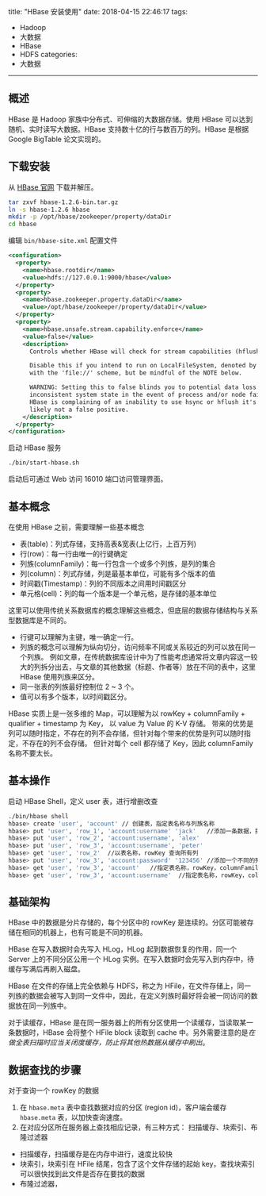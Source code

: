 title: "HBase 安装使用"
date: 2018-04-15 22:46:17
tags:
- Hadoop
- 大数据
- HBase
- HDFS
categories: 
- 大数据

---

## 概述

HBase 是 Hadoop 家族中分布式、可伸缩的大数据存储。使用 HBase 可以达到随机、实时读写大数据。HBase 支持数十亿的行与数百万的列。HBase 是根据 Google BigTable 论文实现的。

## 下载安装

从 [HBase 官网](https://hbase.apache.org/) 下载并解压。

```bash
tar zxvf hbase-1.2.6-bin.tar.gz
ln -s hbase-1.2.6 hbase
mkdir -p /opt/hbase/zookeeper/property/dataDir
cd hbase
```

编辑 `bin/hbase-site.xml` 配置文件

```xml
<configuration>
  <property>
    <name>hbase.rootdir</name>
    <value>hdfs://127.0.0.1:9000/hbase</value>
  </property>
  <property>
    <name>hbase.zookeeper.property.dataDir</name>
    <value>/opt/hbase/zookeeper/property/dataDir</value>
  </property>
  <property>
    <name>hbase.unsafe.stream.capability.enforce</name>
    <value>false</value>
    <description>
      Controls whether HBase will check for stream capabilities (hflush/hsync).

      Disable this if you intend to run on LocalFileSystem, denoted by a rootdir
      with the 'file://' scheme, but be mindful of the NOTE below.

      WARNING: Setting this to false blinds you to potential data loss and
      inconsistent system state in the event of process and/or node failures. If
      HBase is complaining of an inability to use hsync or hflush it's most
      likely not a false positive.
    </description>
  </property>
</configuration>
```

启动 HBase 服务

```bash
./bin/start-hbase.sh
```

启动后可通过 Web 访问 16010 端口访问管理界面。

## 基本概念

在使用 HBase 之前，需要理解一些基本概念

* 表(table)：列式存储，支持高表&宽表(上亿行，上百万列)
* 行(row)：每一行由唯一的行键确定
* 列族(columnFamily)：每一行包含一个或多个列族，是列的集合
* 列(column)：列式存储，列是最基本单位，可能有多个版本的值
* 时间戳(Timestamp)：列的不同版本之间用时间戳区分
* 单元格(cell)：列的每一个版本是一个单元格，是存储的基本单位

这里可以使用传统关系数据库的概念理解这些概念，但底层的数据存储结构与关系型数据库是不同的。

* 行键可以理解为主键，唯一确定一行。
* 列族的概念可以理解为纵向切分，访问频率不同或关系较近的列可以放在同一个列族。
例如文章，在传统数据库设计中为了性能考虑通常将文章内容这一较大的列拆分出去，与文章的其他数据（标题、作者等）放在不同的表中，这里 HBase 使用列族来区分。
* 同一张表的列族最好控制位 2 ~ 3 个。
* 值可以有多个版本，以时间戳区分。

HBase 实质上是一张多维的 Map，可以理解为以 rowKey + columnFamily + qualifier + timestamp 为 Key， 以 value 为 Value 的 K-V 存储。
带来的优势是列可以随时指定，不存在的列不会存储，但针对每个带来的优势是列可以随时指定，不存在的列不会存储。
但针对每个 cell 都存储了 Key，因此 columnFamily 名称不要太长。

## 基本操作

启动 HBase Shell，定义 user 表，进行增删改查

```bash
./bin/hbase shell
hbase> create 'user', 'account'	// 创建表，指定表名称与列族名称
hbase> put 'user', 'row_1', 'account:username' 'jack'	//添加一条数据，指定表名称，rowKey，列族与列名称，值
hbase> put 'user', 'row_2', 'account:username', 'alex'
hbase> put 'user', 'row_3', 'account:username', 'peter'
hbase> get 'user', 'row_2'	//以表名称，rowKey 查询所有列
hbase> put 'user', 'row_3', 'account:password' '123456'	//添加一个不同的列
hbase> get 'user', 'row_3', 'account'	//指定表名称，rowKey，columnFamily 查询，会查询出列族中的所有的列
hbase> get 'user', 'row_3', 'account:username'	//指定表名称，rowKey，columnFamily，列名查询值
```

## 基础架构

HBase 中的数据是分片存储的，每个分区中的 rowKey 是连续的。分区可能被存储在相同的机器上，也有可能是不同的机器。

HBase 在写入数据时会先写入 HLog，HLog 起到数据恢复的作用，同一个 Server 上的不同分区公用一个 HLog 实例。在写入数据时会先写入到内存中，待缓存写满后再刷入磁盘。

HBase 在文件的存储上完全依赖与 HDFS，称之为 HFile，在文件存储上，同一列族的数据会被写入到同一文件中，因此，在定义列族时最好将会被一同访问的数据放在同一列族中。

对于读缓存，HBase 是在同一服务器上的所有分区使用一个读缓存，当读取某一条数据时，HBase 会将整个 HFile block 读取到 cache 中。另外需要注意的是*在做全表扫描时应当关闭度缓存，防止将其他热数据从缓存中刷出*。

## 数据查找的步骤

对于查询一个 rowKey 的数据

1. 在 `hbase.meta` 表中查找数据对应的分区 (region id)，客户端会缓存 `hbase.meta` 表，以加快查询速度。
2. 在对应分区所在服务器上查找相应记录，有三种方式： 扫描缓存、块索引、布隆过滤器

* 扫描缓存，扫描缓存是在内存中进行，速度比较快
* 块索引，块索引在 HFile 结尾，包含了这个文件存储的起始 key，查找块索引可以很快找到此文件是否存在要找的数据
* 布隆过滤器，




